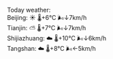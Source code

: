 Today weather:  
Beijing: ☀️   🌡️+6°C 🌬️↓7km/h  
Tianjin: ⛅️  🌡️+7°C 🌬️↓7km/h  
Shijiazhuang: ☁️   🌡️+10°C 🌬️↓6km/h  
Tangshan: ☁️   🌡️+8°C 🌬️←5km/h  
